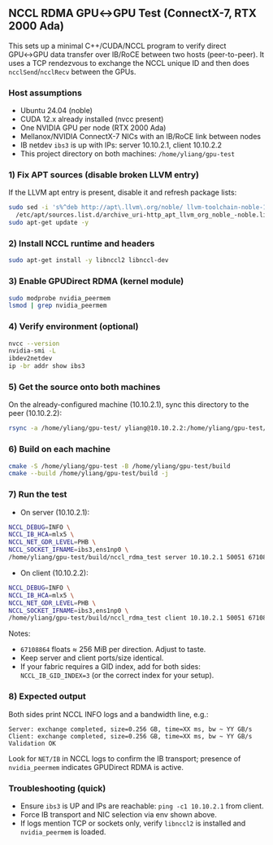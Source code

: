 ## NCCL RDMA GPU↔GPU Test (ConnectX-7, RTX 2000 Ada)

This sets up a minimal C++/CUDA/NCCL program to verify direct GPU↔GPU data transfer over IB/RoCE between two hosts (peer-to-peer). It uses a TCP rendezvous to exchange the NCCL unique ID and then does `ncclSend`/`ncclRecv` between the GPUs.

### Host assumptions
- Ubuntu 24.04 (noble)
- CUDA 12.x already installed (nvcc present)
- One NVIDIA GPU per node (RTX 2000 Ada)
- Mellanox/NVIDIA ConnectX-7 NICs with an IB/RoCE link between nodes
- IB netdev `ibs3` is up with IPs: server 10.10.2.1, client 10.10.2.2
- This project directory on both machines: `/home/yliang/gpu-test`

### 1) Fix APT sources (disable broken LLVM entry)
If the LLVM apt entry is present, disable it and refresh package lists:
```bash
sudo sed -i 's%^deb http://apt\.llvm\.org/noble/ llvm-toolchain-noble-14 main%# deb http://apt.llvm.org/noble/ llvm-toolchain-noble-14 main%' \
  /etc/apt/sources.list.d/archive_uri-http_apt_llvm_org_noble_-noble.list || true
sudo apt-get update -y
```

### 2) Install NCCL runtime and headers
```bash
sudo apt-get install -y libnccl2 libnccl-dev
```

### 3) Enable GPUDirect RDMA (kernel module)
```bash
sudo modprobe nvidia_peermem
lsmod | grep nvidia_peermem
```

### 4) Verify environment (optional)
```bash
nvcc --version
nvidia-smi -L
ibdev2netdev
ip -br addr show ibs3
```

### 5) Get the source onto both machines
On the already-configured machine (10.10.2.1), sync this directory to the peer (10.10.2.2):
```bash
rsync -a /home/yliang/gpu-test/ yliang@10.10.2.2:/home/yliang/gpu-test/
```

### 6) Build on each machine
```bash
cmake -S /home/yliang/gpu-test -B /home/yliang/gpu-test/build
cmake --build /home/yliang/gpu-test/build -j
```

### 7) Run the test
- On server (10.10.2.1):
```bash
NCCL_DEBUG=INFO \
NCCL_IB_HCA=mlx5 \
NCCL_NET_GDR_LEVEL=PHB \
NCCL_SOCKET_IFNAME=ibs3,ens1np0 \
/home/yliang/gpu-test/build/nccl_rdma_test server 10.10.2.1 50051 67108864
```

- On client (10.10.2.2):
```bash
NCCL_DEBUG=INFO \
NCCL_IB_HCA=mlx5 \
NCCL_NET_GDR_LEVEL=PHB \
NCCL_SOCKET_IFNAME=ibs3,ens1np0 \
/home/yliang/gpu-test/build/nccl_rdma_test client 10.10.2.1 50051 67108864
```

Notes:
- `67108864` floats ≈ 256 MiB per direction. Adjust to taste.
- Keep server and client ports/size identical.
- If your fabric requires a GID index, add for both sides: `NCCL_IB_GID_INDEX=3` (or the correct index for your setup).

### 8) Expected output
Both sides print NCCL INFO logs and a bandwidth line, e.g.:
```
Server: exchange completed, size=0.256 GB, time=XX ms, bw ~ YY GB/s
Client: exchange completed, size=0.256 GB, time=XX ms, bw ~ YY GB/s
Validation OK
```
Look for `NET/IB` in NCCL logs to confirm the IB transport; presence of `nvidia_peermem` indicates GPUDirect RDMA is active.

### Troubleshooting (quick)
- Ensure `ibs3` is UP and IPs are reachable: `ping -c1 10.10.2.1` from client.
- Force IB transport and NIC selection via env shown above.
- If logs mention TCP or sockets only, verify `libnccl2` is installed and `nvidia_peermem` is loaded.

